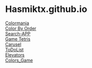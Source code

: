 # Hasmiktx.github.io
<a href="https://hasmiktx.github.io/Colormania/">Colormania<a/> <br>
<a href="https://hasmiktx.github.io/color-by-order/">Color By Order<a/> <br>
<a href ="https://hasmiktx.github.io/Search-APP/">Search-APP<a/> <br>
<a href ="https://hasmiktx.github.io/Tetris/">Game Tetris<a/> <br>
<a href ="https://hasmiktx.github.io/Carusel/">Carusel<a/> <br>
<a href="https://hasmiktx.github.io/ToDoList/">ToDoList<a/> <br>
<a href="https://hasmiktx.github.io/Elevators/">Elevators<a/><br>
<a href="https://hasmiktx.github.io/Colors_Game/">Colors_Game<a/>
